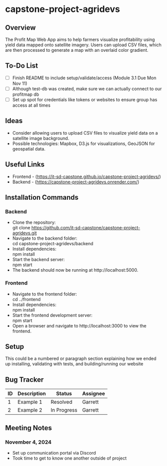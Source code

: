 # capstone-project-agridevs
## Overview
The Profit Map Web App aims to help farmers visualize profitability using yield data mapped onto satellite imagery. 
Users can upload CSV files, which are then processed to generate a map with an overlaid color gradient.

## To-Do List
- [ ] Finish README to include setup/validate/access (Module 3.1 Due Mon Nov 11)
- [ ] Although test-db was created, make sure we can actually connect to our profitmap db
- [ ] Set up spot for credentials like tokens or websites to ensure group has access at all times

## Ideas
- Consider allowing users to upload CSV files to visualize yield data on a satellite image background.
- Possible technologies: Mapbox, D3.js for visualizations, GeoJSON for geospatial data.

## Useful Links
- Frontend - (https://it-sd-capstone.github.io/capstone-project-agridevs/)
- Backend - (https://capstone-project-agridevs.onrender.com/)

## Installation Commands
### Backend
- Clone the repository:  
  git clone https://github.com/it-sd-capstone/capstone-project-agridevs.git
- Navigate to the backend folder:  
  cd capstone-project-agridevs/backend
- Install dependencies:  
  npm install
- Start the backend server:  
  npm start
- The backend should now be running at http://localhost:5000.

### Frontend
- Navigate to the frontend folder:  
  cd ../frontend
- Install dependencies:  
  npm install
- Start the frontend development server:  
  npm start
- Open a browser and navigate to http://localhost:3000 to view the frontend.

## Setup
This could be a numbered or paragraph section explaining how we ended up installing, validating with tests, and
building/running our website

## Bug Tracker
| ID  | Description | Status      | Assignee |
| --- |-------------|-------------|----------|
| 1   | Example 1   | Resolved    | Garrett  |
| 2   | Example 2   | In Progress | Garrett  |

## Meeting Notes
### November 4, 2024
- Set up communication portal via Discord
- Took time to get to know one another outside of project